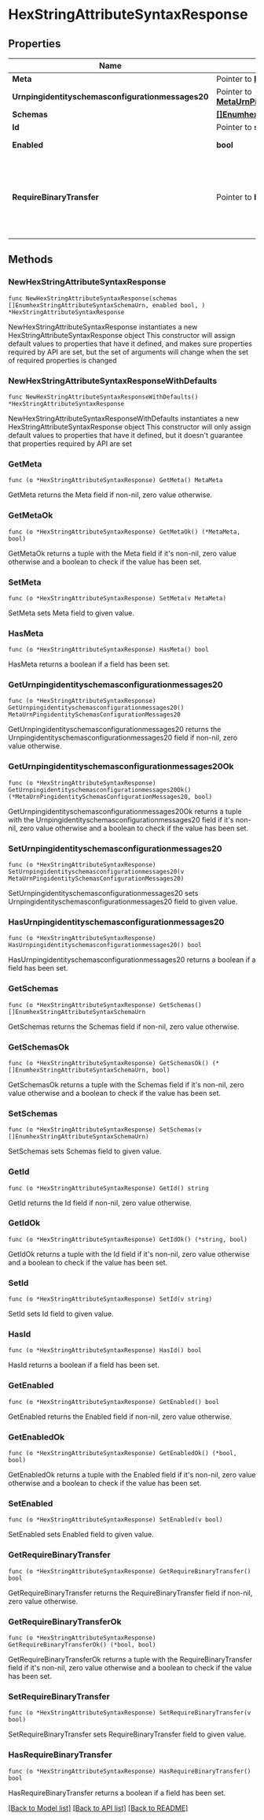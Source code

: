 # HexStringAttributeSyntaxResponse

## Properties

Name | Type | Description | Notes
------------ | ------------- | ------------- | -------------
**Meta** | Pointer to [**MetaMeta**](MetaMeta.md) |  | [optional] 
**Urnpingidentityschemasconfigurationmessages20** | Pointer to [**MetaUrnPingidentitySchemasConfigurationMessages20**](MetaUrnPingidentitySchemasConfigurationMessages20.md) |  | [optional] 
**Schemas** | [**[]EnumhexStringAttributeSyntaxSchemaUrn**](EnumhexStringAttributeSyntaxSchemaUrn.md) |  | 
**Id** | Pointer to **string** | Name of the Attribute Syntax | [optional] 
**Enabled** | **bool** | Indicates whether the Attribute Syntax is enabled. | 
**RequireBinaryTransfer** | Pointer to **bool** | Indicates whether values of this attribute are required to have a \&quot;binary\&quot; transfer option as described in RFC 4522. Attributes with this syntax will generally be referenced with names including \&quot;;binary\&quot; (e.g., \&quot;userCertificate;binary\&quot;). | [optional] 

## Methods

### NewHexStringAttributeSyntaxResponse

`func NewHexStringAttributeSyntaxResponse(schemas []EnumhexStringAttributeSyntaxSchemaUrn, enabled bool, ) *HexStringAttributeSyntaxResponse`

NewHexStringAttributeSyntaxResponse instantiates a new HexStringAttributeSyntaxResponse object
This constructor will assign default values to properties that have it defined,
and makes sure properties required by API are set, but the set of arguments
will change when the set of required properties is changed

### NewHexStringAttributeSyntaxResponseWithDefaults

`func NewHexStringAttributeSyntaxResponseWithDefaults() *HexStringAttributeSyntaxResponse`

NewHexStringAttributeSyntaxResponseWithDefaults instantiates a new HexStringAttributeSyntaxResponse object
This constructor will only assign default values to properties that have it defined,
but it doesn't guarantee that properties required by API are set

### GetMeta

`func (o *HexStringAttributeSyntaxResponse) GetMeta() MetaMeta`

GetMeta returns the Meta field if non-nil, zero value otherwise.

### GetMetaOk

`func (o *HexStringAttributeSyntaxResponse) GetMetaOk() (*MetaMeta, bool)`

GetMetaOk returns a tuple with the Meta field if it's non-nil, zero value otherwise
and a boolean to check if the value has been set.

### SetMeta

`func (o *HexStringAttributeSyntaxResponse) SetMeta(v MetaMeta)`

SetMeta sets Meta field to given value.

### HasMeta

`func (o *HexStringAttributeSyntaxResponse) HasMeta() bool`

HasMeta returns a boolean if a field has been set.

### GetUrnpingidentityschemasconfigurationmessages20

`func (o *HexStringAttributeSyntaxResponse) GetUrnpingidentityschemasconfigurationmessages20() MetaUrnPingidentitySchemasConfigurationMessages20`

GetUrnpingidentityschemasconfigurationmessages20 returns the Urnpingidentityschemasconfigurationmessages20 field if non-nil, zero value otherwise.

### GetUrnpingidentityschemasconfigurationmessages20Ok

`func (o *HexStringAttributeSyntaxResponse) GetUrnpingidentityschemasconfigurationmessages20Ok() (*MetaUrnPingidentitySchemasConfigurationMessages20, bool)`

GetUrnpingidentityschemasconfigurationmessages20Ok returns a tuple with the Urnpingidentityschemasconfigurationmessages20 field if it's non-nil, zero value otherwise
and a boolean to check if the value has been set.

### SetUrnpingidentityschemasconfigurationmessages20

`func (o *HexStringAttributeSyntaxResponse) SetUrnpingidentityschemasconfigurationmessages20(v MetaUrnPingidentitySchemasConfigurationMessages20)`

SetUrnpingidentityschemasconfigurationmessages20 sets Urnpingidentityschemasconfigurationmessages20 field to given value.

### HasUrnpingidentityschemasconfigurationmessages20

`func (o *HexStringAttributeSyntaxResponse) HasUrnpingidentityschemasconfigurationmessages20() bool`

HasUrnpingidentityschemasconfigurationmessages20 returns a boolean if a field has been set.

### GetSchemas

`func (o *HexStringAttributeSyntaxResponse) GetSchemas() []EnumhexStringAttributeSyntaxSchemaUrn`

GetSchemas returns the Schemas field if non-nil, zero value otherwise.

### GetSchemasOk

`func (o *HexStringAttributeSyntaxResponse) GetSchemasOk() (*[]EnumhexStringAttributeSyntaxSchemaUrn, bool)`

GetSchemasOk returns a tuple with the Schemas field if it's non-nil, zero value otherwise
and a boolean to check if the value has been set.

### SetSchemas

`func (o *HexStringAttributeSyntaxResponse) SetSchemas(v []EnumhexStringAttributeSyntaxSchemaUrn)`

SetSchemas sets Schemas field to given value.


### GetId

`func (o *HexStringAttributeSyntaxResponse) GetId() string`

GetId returns the Id field if non-nil, zero value otherwise.

### GetIdOk

`func (o *HexStringAttributeSyntaxResponse) GetIdOk() (*string, bool)`

GetIdOk returns a tuple with the Id field if it's non-nil, zero value otherwise
and a boolean to check if the value has been set.

### SetId

`func (o *HexStringAttributeSyntaxResponse) SetId(v string)`

SetId sets Id field to given value.

### HasId

`func (o *HexStringAttributeSyntaxResponse) HasId() bool`

HasId returns a boolean if a field has been set.

### GetEnabled

`func (o *HexStringAttributeSyntaxResponse) GetEnabled() bool`

GetEnabled returns the Enabled field if non-nil, zero value otherwise.

### GetEnabledOk

`func (o *HexStringAttributeSyntaxResponse) GetEnabledOk() (*bool, bool)`

GetEnabledOk returns a tuple with the Enabled field if it's non-nil, zero value otherwise
and a boolean to check if the value has been set.

### SetEnabled

`func (o *HexStringAttributeSyntaxResponse) SetEnabled(v bool)`

SetEnabled sets Enabled field to given value.


### GetRequireBinaryTransfer

`func (o *HexStringAttributeSyntaxResponse) GetRequireBinaryTransfer() bool`

GetRequireBinaryTransfer returns the RequireBinaryTransfer field if non-nil, zero value otherwise.

### GetRequireBinaryTransferOk

`func (o *HexStringAttributeSyntaxResponse) GetRequireBinaryTransferOk() (*bool, bool)`

GetRequireBinaryTransferOk returns a tuple with the RequireBinaryTransfer field if it's non-nil, zero value otherwise
and a boolean to check if the value has been set.

### SetRequireBinaryTransfer

`func (o *HexStringAttributeSyntaxResponse) SetRequireBinaryTransfer(v bool)`

SetRequireBinaryTransfer sets RequireBinaryTransfer field to given value.

### HasRequireBinaryTransfer

`func (o *HexStringAttributeSyntaxResponse) HasRequireBinaryTransfer() bool`

HasRequireBinaryTransfer returns a boolean if a field has been set.


[[Back to Model list]](../README.md#documentation-for-models) [[Back to API list]](../README.md#documentation-for-api-endpoints) [[Back to README]](../README.md)


